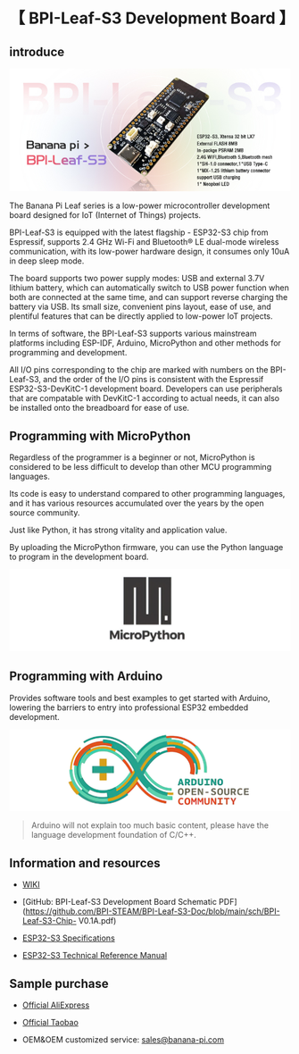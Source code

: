 # 【 BPI-Leaf-S3 Development Board 】

## introduce

![](assets/images/BPI-Leaf-S3.jpg)

The Banana Pi Leaf series is a low-power microcontroller development board designed for IoT (Internet of Things) projects.

BPI-Leaf-S3 is equipped with the latest flagship - ESP32-S3 chip from Espressif, supports 2.4 GHz Wi-Fi and Bluetooth® LE dual-mode wireless communication, with its low-power hardware design, it consumes only 10uA in deep sleep mode.

The board supports two power supply modes: USB and external 3.7V lithium battery, which can automatically switch to USB power function when both are connected at the same time, and can support reverse charging the battery via USB. Its small size, convenient pins layout, ease of use, and plentiful features that can be directly applied to low-power IoT projects.

In terms of software, the BPI-Leaf-S3 supports various mainstream platforms including ESP-IDF, Arduino, MicroPython and other methods for programming and development.

All I/O pins corresponding to the chip are marked with numbers on the BPI-Leaf-S3, and the order of the I/O pins is consistent with the Espressif ESP32-S3-DevKitC-1 development board. Developers can use peripherals that are compatable with DevKitC-1 according to actual needs, it can also be installed onto the breadboard for ease of use.

## Programming with MicroPython

Regardless of the programmer is a beginner or not, MicroPython is considered to be less difficult to develop than other MCU programming languages.

Its code is easy to understand compared to other programming languages, and it has various resources accumulated over the years by the open source community.

Just like Python, it has strong vitality and application value.

By uploading the MicroPython firmware, you can use the Python language to program in the development board.

![](assets/images/Mircopython.png)

## Programming with Arduino

Provides software tools and best examples to get started with Arduino, lowering the barriers to entry into professional ESP32 embedded development.

![](assets/images/Arduino_logo_1200x350.png)

>Arduino will not explain too much basic content, please have the language development foundation of C/C++.

## Information and resources

- [WIKI](https://wiki.banana-pi.org/BPI-Leaf-S3)

- [GitHub: BPI-Leaf-S3 Development Board Schematic PDF](https://github.com/BPI-STEAM/BPI-Leaf-S3-Doc/blob/main/sch/BPI-Leaf-S3-Chip- V0.1A.pdf)

- [ESP32-S3 Specifications](https://github.com/BPI-STEAM/BPI-Leaf-S3-Doc/blob/main/Example/Arduino)

- [ESP32-S3 Technical Reference Manual](https://www.espressif.com/sites/default/files/documentation/esp32-s3_technical_reference_manual_cn.pdf)

## Sample purchase

- [Official AliExpress](https://www.aliexpress.com/item/1005004428945296.html?spm=5261.ProductManageOnline.0.0.48af4edfYbyEoI)

- [Official Taobao](https://item.taobao.com/item.htm?spm=a2126o.success.0.0.29034831FGnLQW&id=677287234553)

- OEM&OEM customized service: sales@banana-pi.com
